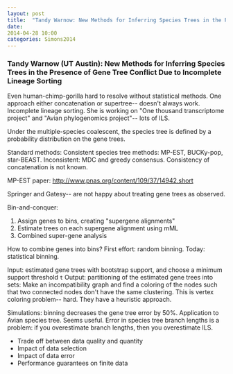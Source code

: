 ```yaml
---
layout: post
title:  "Tandy Warnow: New Methods for Inferring Species Trees in the Presence of Gene Tree Conflict Due to Incomplete Lineage Sorting"
date:
2014-04-28 10:00
categories: Simons2014
---
```


###  Tandy Warnow (UT Austin): New Methods for Inferring Species Trees in the Presence of Gene Tree Conflict Due to Incomplete Lineage Sorting

Even human-chimp-gorilla hard to resolve without statistical methods.
One approach either concatenation or supertree-- doesn't always work.
Incomplete lineage sorting.
She is working on "One thousand transcriptome project" and "Avian phylogenomics project"-- lots of ILS.

Under the multiple-species coalescent, the species tree is defined by a probability distribution on the gene trees.

Standard methods:
Consistent species tree methods: MP-EST, BUCKy-pop, star-BEAST.
Inconsistent: MDC and greedy consensus.
Consistency of concatenation is not known.

MP-EST paper: http://www.pnas.org/content/109/37/14942.short

Springer and Gatesy-- are not happy about treating gene trees as observed.

Bin-and-conquer:

1. Assign genes to bins, creating "supergene alignments"
2. Estimate trees on each supergene alignment using mML
3. Combined super-gene analysis

How to combine genes into bins?
First effort: random binning.
Today: statistical binning.

Input: estimated gene trees with bootstrap support, and choose a minimum support threshold `t`
Output: partitioning of the estimated gene trees into sets:
Make an incompatibility graph and find a coloring of the nodes such that two connected nodes don't have the same clustering.
This is vertex coloring problem-- hard.
They have a heuristic approach.

Simulations: binning decreases the gene tree error by 50%.
Application to Avian species tree. Seems useful.
Error in species tree branch lengths is a problem: if you overestimate branch lengths, then you overestimate ILS.

* Trade off between data quality and quantity
* Impact of data selection
* Impact of data error
* Performance guarantees on finite data
